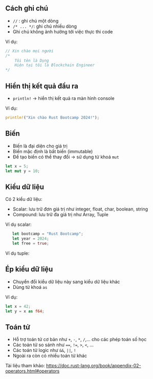 ## Cách ghi chú 

+  `//` : ghi chú một dòng 
+ `/* ... */`: ghi chú nhiều dòng 
+ Ghi chú không ảnh hưởng tới việc thực thi code 

Ví dụ: 

```rust
// Xin chào mọi người
/*
    Tôi tên là Dụng
    Hiện tại tôi là Blockchain Engineer
*/
```

## Hiển thị kết quả đầu ra 

+ `println!` -> hiển thị kết quả ra màn hình console

Ví dụ: 

```rust
println!("Xin chào Rust Bootcamp 2024!");
```

## Biến 
+ Biến là đại diện cho giá trị 
+ Biến mặc định là bất biến (immutable)
+ Để tạo biến có thể thay đổi -> sử dụng từ khoá `mut`

```rust
let x = 5;
let mut y = 10; 
```

## Kiểu dữ liệu 
Có 2 kiểu dữ liệu:
+ Scalar: lưu trữ đơn giá trị như integer, float, char, boolean, string 
+ Compound: lưu trữ đa giá trị như Array, Tuple

Ví dụ scalar:
```rust
   let bootcamp = "Rust Bootcamp"; 
   let year = 2024;           
   let free = true; 
```

Ví dụ tuple:


## Ép kiểu dữ liệu 
+ Chuyển đổi kiểu dữ liệu này sang kiểu dữ liệu khác 
+ Dùng từ khoá `as`

Ví dụ:
```rust
let x = 42;
let y = x as f64;
```

## Toán tử 
+ Hỗ trợ toán tử cơ bản như `+`, `-`, `*`, `/`,... cho các phép toán số học 
+ Các toán tử so sánh như `==`, `!=`, `>`, `<`, ...
+ Các toán tử logic như `&&`, `||`, `!`
+ Ngoài ra còn có nhiều toán tử khác 

Tài liệu tham khảo: https://doc.rust-lang.org/book/appendix-02-operators.html#operators








